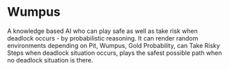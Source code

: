 # Wumpus

A knowledge based AI who can play safe as well as take risk when deadlock occurs - by probabilistic reasoning. It can render random environments depending on Pit, Wumpus, Gold Probability, can Take Risky Steps when deadlock situation
occurs, plays the safest possible path when no deadlock situation is there.
